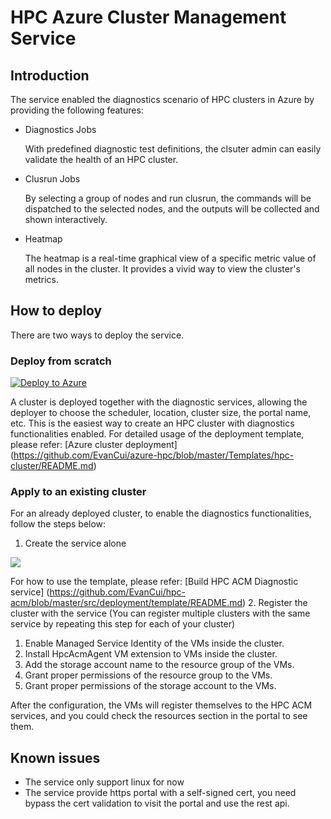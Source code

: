 # HPC Azure Cluster Management Service

## Introduction

The service enabled the diagnostics scenario of HPC clusters in Azure by providing the following features:

* Diagnostics Jobs

   With predefined diagnostic test definitions, the clsuter admin can easily validate the health of an HPC cluster.

* Clusrun Jobs

   By selecting a group of nodes and run clusrun, the commands will be dispatched to the selected nodes, and the outputs will be collected and shown interactively.

* Heatmap

   The heatmap is a real-time graphical view of a specific metric value of all nodes in the cluster. It provides a vivid way to view the cluster's metrics.

## How to deploy
There are two ways to deploy the service.
### Deploy from scratch

   <a href="https://portal.azure.com/#create/Microsoft.Template/uri/https%3A%2F%2Fraw.githubusercontent.com%2FEvanCui%2Fazure-hpc%2Fmaster%2FTemplates%2Fhpc-cluster%2Fazuredeploy.json" target="_blank">
      <img alt="Deploy to Azure" src="http://azuredeploy.net/deploybutton.png"/>
   </a>

   A cluster is deployed together with the diagnostic services, allowing the deployer to choose the scheduler, location, cluster size, the portal name, etc.
   This is the easiest way to create an HPC cluster with diagnostics functionalities enabled.
   For detailed usage of the deployment template, please refer: [Azure cluster deployment] (https://github.com/EvanCui/azure-hpc/blob/master/Templates/hpc-cluster/README.md)
### Apply to an existing cluster
For an already deployed cluster, to enable the diagnostics functionalities, follow the steps below:
1. Create the service alone

   <a href="https://portal.azure.com/#create/Microsoft.Template/uri/https%3A%2F%2Fraw.githubusercontent.com%2FEvanCui%2Fhpc-acm%2Fmaster%2Fsrc%2Fdeployment%2Ftemplate%2Ftemplate.json" target="_blank">
  <img src="http://azuredeploy.net/deploybutton.png"/>
</a>

   For how to use the template, please refer: [Build HPC ACM Diagnostic service] (https://github.com/EvanCui/hpc-acm/blob/master/src/deployment/template/README.md)
2. Register the cluster with the service (You can register multiple clusters with the same service by repeating this step for each of your cluster)

   1. Enable Managed Service Identity of the VMs inside the cluster.
   1. Install HpcAcmAgent VM extension to VMs inside the cluster.
   1. Add the storage account name to the resource group of the VMs.
   1. Grant proper permissions of the resource group to the VMs.
   1. Grant proper permissions of the storage account to the VMs.

   After the configuration, the VMs will register themselves to the HPC ACM services, and you could check the resources section in the portal to see them.

## Known issues
* The service only support linux for now
* The service provide https portal with a self-signed cert, you need bypass the cert validation to visit the portal and use the rest api.
